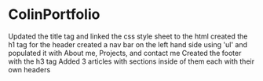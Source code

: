 # ColinPortfolio
Updated the title tag and linked the css style sheet to the html 
created the h1 tag for the header
created a nav bar on the left hand side using 'ul' and populated it with About me, Projects, and contact me
Created the footer with the h3 tag
Added 3 articles with sections inside of them each with their own headers 
